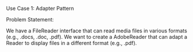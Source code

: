 Use Case 1: Adapter Pattern

Problem Statement:

We have a FileReader interface that can read media files in various formats (e.g., .docs, .doc, .pdf). We want to create a AdobeReader that can adapt a Reader to display files in a different format (e.g., .pdf).
